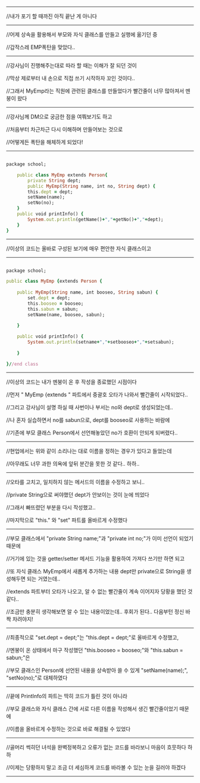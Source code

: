 ***
//내가 포기 할 때까진 아직 끝난 게 아니다
***

//어제 상속을 활용해서 부모와 자식 클래스를 만들고 실행에 옮기던 중

//갑작스레 EMP폭탄을 맞았다..

***

//강사님이 진행해주는대로 따라 할 때는 이해가 잘 되던 것이

//막상 제로부터 내 손으로 직접 쓰기 시작하자 꼬인 것이다..

//그래서 MyEmp라는 직원에 관련된 클래스를 만들었다가 빨간줄이 너무 많아져서 멘붕이 왔다

***

//강사님께 DM으로 궁금한 점을 여쭤보기도 하고

//처음부터 차근차근 다시 이해하며 만들어보는 것으로

//어떻게든 폭탄을 해체하게 되었다!

***
```ruby

package school;

	public class MyEmp extends Person{
		private String dept;
		public MyEmp(String name, int no, String dept) {
		this.dept = dept;
		setName(name);
		setNo(no);
	}
	public void printInfo() {
		System.out.println(getName()+","+getNo()+","+dept);
	}
}

```
***
//이상의 코드는 올바로 구성된 보기에 매우 편안한 자식 클래스이고
***
```ruby

package school;

public class MyEmp {extends Person {
	
	public MyEmp(String name, int booseo, String sabun) {
		set.dept = dept;
		this.booseo = booseo;
		this.sabun = sabun;
		setName(name, booseo, sabun);
		
	}

	public void printInfo() {
		System.out.println(setname+","+setbooseo+","+setsabun);
		
	}

}//end class

```
***

//이상의 코드는 내가 멘붕이 온 후 작성을 종료했던 시점이다

//먼저 " MyEmp {extends " 파트에서 중괄호 오타가 나와서 빨간줄이 시작되었다..

//그리고 강사님이 설명 하실 때 사번이나 부서는 no와 dept로 생성되었는데..

//나 혼자 실습하면서 no를 sabun으로, dept를 booseo로 사용하는 바람에

//기존에 부모 클래스 Person에서 선언해놓았던 no가 호환이 안되게 되버렸다..

***

//현업에서는 위와 같이 소리나는 대로 이름을 정하는 경우가 있다고 들었는데

//아무래도 너무 과한 의욕에 앞뒤 분간을 못한 것 같다.. 하하..

***

//오타를 고치고, 일치하지 않는 메서드의 이름을 수정하고 보니..

//private String으로 써야했던 dept가 안보이는 것이 눈에 띄었다

//그래서 빠뜨렸던 부분을 다시 작성했고..

//마지막으로 "this." 와 "set" 파트를 올바르게 수정했다

***

//부모 클래스에서 "private String name;"과 "private int no;"가 이미 선언이 되었기 때문에

//거기에 있는 것을 getter/setter 메서드 기능을 활용하여 가져다 쓰기만 하면 되고

//또 자식 클래스 MyEmp에서 새롭게 추가하는 내용 dept만 private으로 String을 생성해두면 되는 거였는데..

//extends 파트부터 오타가 나오고, 알 수 없는 빨간줄이 계속 이어지자 당황을 했던 것 같다..

//조금만 충분히 생각해보면 알 수 있는 내용이었는데.. 후회가 된다.. 다음부턴 정신 바짝 차려야지!

***

//최종적으로 "set.dept = dept;"는 "this.dept = dept;"로 올바르게 수정했고,

//멘붕이 온 상태에서 마구 작성했던 "this.booseo = booseo;"와 "this.sabun = sabun;"은

//부모 클래스인 Person에 선언된 내용을 상속받아 쓸 수 있게 "setName(name);", "setNo(no);"로 대체하였다

***

//끝에 PrintInfo의 파트는 딱히 코드가 틀린 것이 아니라

//부모 클래스와 자식 클래스 간에 서로 다른 이름을 작성해서 생긴 빨간줄이었기 때문에

//이름을 올바르게 수정하는 것으로 바로 해결될 수 있었다

***

//골머리 썩히던 녀석을 완벽정복하고 오류가 없는 코드를 바라보니 마음이 흐뭇하다 하하

//이제는 당황하지 말고 조금 더 세심하게 코드를 바라볼 수 있는 눈을 길러야 하겠다

***
